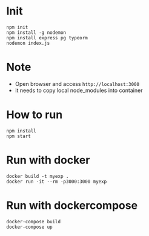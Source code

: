 # Init
```
npm init
npm install -g nodemon
npm install express pg typeorm
nodemon index.js
```

# Note
* Open browser and access `http://localhost:3000`
* it needs to copy local node_modules into container

# How to run
```
npm install 
npm start
```

# Run with docker
```
docker build -t myexp .
docker run -it --rm -p3000:3000 myexp
```

# Run with dockercompose
```
docker-compose build
docker-compose up
```

